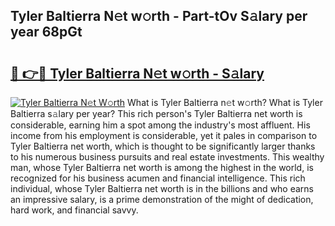 ## Tyler Baltierra N𝚎t w𝚘rth - Part-tOv S𝚊lary per year 68pGt

# <h2><a href="http://gc36k4.nevu.top/?p=Tyler+Baltierra">🔗 👉🔴 Tyler Baltierra N𝚎t w𝚘rth - S𝚊lary</a></h2>

[![Tyler Baltierra N𝚎t W𝚘rth](https://i.imgur.com/Oavwk0R.jpeg)](http://gc36k4.nevu.top/?p=Tyler+Baltierra)
What is Tyler Baltierra n𝚎t w𝚘rth? What is Tyler Baltierra s𝚊lary per year?
This rich person's Tyler Baltierra net worth is considerable, earning him a spot among the industry's most affluent. His income from his employment is considerable, yet it pales in comparison to Tyler Baltierra net worth, which is thought to be significantly larger thanks to his numerous business pursuits and real estate investments. This wealthy man, whose Tyler Baltierra net worth is among the highest in the world, is recognized for his business acumen and financial intelligence. This rich individual, whose Tyler Baltierra net worth is in the billions and who earns an impressive salary, is a prime demonstration of the might of dedication, hard work, and financial savvy.

